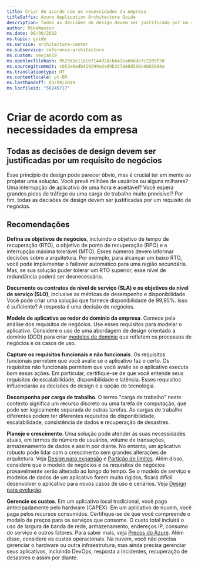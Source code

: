 ```yaml
---
title: Criar de acordo com as necessidades da empresa
titleSuffix: Azure Application Architecture Guide
description: Todas as decisões de design devem ser justificado por um requisito de negócios.
author: MikeWasson
ms.date: 08/30/2018
ms.topic: guide
ms.service: architecture-center
ms.subservice: reference-architecture
ms.custom: seojan19
ms.openlocfilehash: 9529d1e11dc67144d2dcb641ea666de7c2205f20
ms.sourcegitcommit: c053e6edb429299a0ad9b327888d596c48859d4a
ms.translationtype: HT
ms.contentlocale: pt-BR
ms.lasthandoff: 03/20/2019
ms.locfileid: "58245717"
---
```

# <a name="build-for-the-needs-of-the-business"></a>Criar de acordo com as necessidades da empresa

## <a name="every-design-decision-must-be-justified-by-a-business-requirement"></a>Todas as decisões de design devem ser justificadas por um requisito de negócios

Esse princípio de design pode parecer óbvio, mas é crucial ter em mente ao projetar uma solução. Você prevê milhões de usuários ou alguns milhares? Uma interrupção de aplicativo de uma hora é aceitável? Você espera grandes picos de tráfego ou uma carga de trabalho muito previsível? Por fim, todas as decisões de design devem ser justificadas por um requisito de negócios.

## <a name="recommendations"></a>Recomendações

**Defina os objetivos de negócios**, incluindo o objetivo de tempo de recuperação (RTO), o objetivo de ponto de recuperação (RPO) e a interrupção máxima tolerável (MTO). Esses números devem informar decisões sobre a arquitetura. Por exemplo, para alcançar um baixo RTO, você pode implementar o failover automático para uma região secundária. Mas, se sua solução puder tolerar um RTO superior, esse nível de redundância poderá ser desnecessário.

**Documente os contratos de nível de serviço (SLA) e os objetivos de nível de serviço (SLO)**, inclusive as métricas de desempenho e disponibilidade. Você pode criar uma solução que fornece disponibilidade de 99,95%. Isso é suficiente? A resposta é uma decisão de negócios.

**Modele de aplicativo ao redor do domínio da empresa**. Comece pela análise dos requisitos de negócios. Use esses requisitos para modelar o aplicativo. Considere o uso de uma abordagem de design orientado a domínio (DDD) para criar [modelos de domínio][domain-model] que refletem os processos de negócios e os casos de uso.

**Capture os requisitos funcionais e não funcionais**. Os requisitos funcionais permitem que você avalie se o aplicativo faz o certo. Os requisitos não funcionais permitem que você avalie se o aplicativo executa *bem* essas ações. Em particular, certifique-se de que você entende seus requisitos de escalabilidade, disponibilidade e latência. Esses requisitos influenciarão as decisões de design e a opção de tecnologia.

**Decomponha por carga de trabalho**. O termo "carga de trabalho" neste contexto significa um recurso discreto ou uma tarefa de computação, que pode ser logicamente separada de outras tarefas. As cargas de trabalho diferentes podem ter diferentes requisitos de disponibilidade, escalabilidade, consistência de dados e recuperação de desastres.

**Planeje o crescimento**. Uma solução pode atender às suas necessidades atuais, em termos de número de usuários, volume de transações, armazenamento de dados e assim por diante. No entanto, um aplicativo robusto pode lidar com o crescimento sem grandes alterações de arquitetura. Veja [Design para expansão](scale-out.md) e [Partição de limites](partition.md). Além disso, considere que o modelo de negócios e os requisitos de negócios provavelmente serão alterado ao longo do tempo. Se o modelo de serviço e modelos de dados de um aplicativo forem muito rígidos, ficará difícil desenvolver o aplicativo para novos casos de uso e cenários. Veja [Design para evolução](design-for-evolution.md).

**Gerencie os custos**. Em um aplicativo local tradicional, você paga antecipadamente pelo hardware (CAPEX). Em um aplicativo de nuvem, você paga pelos recursos consumidos. Certifique-se de que você compreende o modelo de preços para os serviços que consome. O custo total incluirá o uso de largura de banda de rede, armazenamento, endereços IP, consumo do serviço e outros fatores. Para saber mais, veja [Preços do Azure][pricing]. Além disso, considere os custos operacionais. Na nuvem, você não precisa gerenciar o hardware ou outra infraestrutura, mas ainda precisa gerenciar seus aplicativos, incluindo DevOps, resposta a incidentes, recuperação de desastres e assim por diante.

[domain-model]: https://martinfowler.com/eaaCatalog/domainModel.html
[pricing]: https://azure.microsoft.com/pricing/
